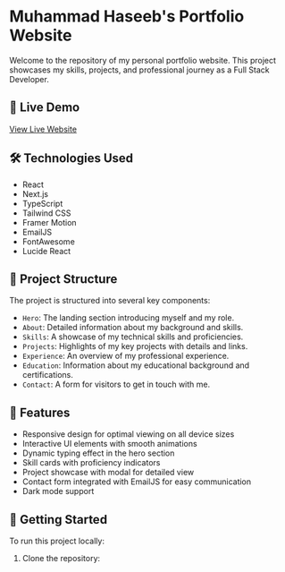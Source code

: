 # Muhammad Haseeb's Portfolio Website

Welcome to the repository of my personal portfolio website. This project showcases my skills, projects, and professional journey as a Full Stack Developer.

## 🚀 Live Demo

[View Live Website](https://mdhaseeb.vercel.app/)

## 🛠 Technologies Used

- React
- Next.js
- TypeScript
- Tailwind CSS
- Framer Motion
- EmailJS
- FontAwesome
- Lucide React

## 📂 Project Structure

The project is structured into several key components:

- `Hero`: The landing section introducing myself and my role.
- `About`: Detailed information about my background and skills.
- `Skills`: A showcase of my technical skills and proficiencies.
- `Projects`: Highlights of my key projects with details and links.
- `Experience`: An overview of my professional experience.
- `Education`: Information about my educational background and certifications.
- `Contact`: A form for visitors to get in touch with me.

## 🌟 Features

- Responsive design for optimal viewing on all device sizes
- Interactive UI elements with smooth animations
- Dynamic typing effect in the hero section
- Skill cards with proficiency indicators
- Project showcase with modal for detailed view
- Contact form integrated with EmailJS for easy communication
- Dark mode support

## 🚀 Getting Started

To run this project locally:

1. Clone the repository:

